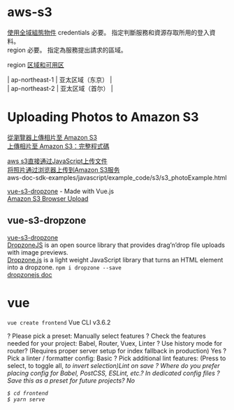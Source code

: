 # aws-s3


[使用全域組態物件](https://docs.aws.amazon.com/zh_tw/sdk-for-javascript/v2/developer-guide/global-config-object.html)
credentials 必要。 指定判斷服務和資源存取所用的登入資料。  
region 必要。 指定為服務提出請求的區域。  


region [区域和可用区](https://docs.aws.amazon.com/zh_cn/AWSEC2/latest/UserGuide/using-regions-availability-zones.html)  


| ap-northeast-1  | 亚太区域（东京）  |   
| ap-northeast-2  | 亚太区域（首尔）  |   


# Uploading Photos to Amazon S3  

[從瀏覽器上傳相片至 Amazon S3](https://docs.aws.amazon.com/zh_tw/sdk-for-javascript/v2/developer-guide/s3-example-photo-album.html)  
[上傳相片至 Amazon S3：完整程式碼](https://docs.aws.amazon.com/zh_tw/sdk-for-javascript/v2/developer-guide/s3-example-photo-album-full.html)  

[aws s3直接通过JavaScript上传文件](https://blog.csdn.net/qq1147093833/article/details/80267542)  
[将照片通过浏览器上传到Amazon S3服务](https://blog.csdn.net/sdiudui/article/details/79928631)  
aws-doc-sdk-examples/javascript/example_code/s3/s3_photoExample.html

[vue-s3-dropzone](https://madewithvuejs.com/vue-s3-dropzone) - Made with Vue.js    
[Amazon S3 Browser Upload](https://www.shanestillwell.com/2018/09/02/amazon-file-upload/)  


## vue-s3-dropzone

[vue-s3-dropzone](https://madewithvuejs.com/vue-s3-dropzone)    
[DropzoneJS](https://www.dropzonejs.com/) is an open source library that provides drag’n’drop file uploads with image previews.  
[Dropzone.js](https://gitlab.com/meno/dropzone) is a light weight JavaScript library that turns an HTML element into a dropzone.
`npm i dropzone --save`  
[dropzonejs doc ](ttps://www.dropzonejs.com/) 

# vue 

`vue create frontend`  Vue CLI v3.6.2  

? Please pick a preset: Manually select features
? Check the features needed for your project: Babel, Router, Vuex, Linter
? Use history mode for router? (Requires proper server setup for index fallback in production) Yes
? Pick a linter / formatter config: Basic
? Pick additional lint features: (Press <space> to select, <a> to toggle all, <i> to invert selection)Lint on save
? Where do you prefer placing config for Babel, PostCSS, ESLint, etc.? In dedicated config files
? Save this as a preset for future projects? No

```
$ cd frontend
$ yarn serve
```